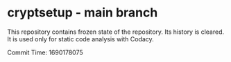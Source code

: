 # cryptsetup - main branch

This repository contains frozen state of the repository.
Its history is cleared. It is used only for static code
analysis with Codacy.

Commit Time: 1690178075